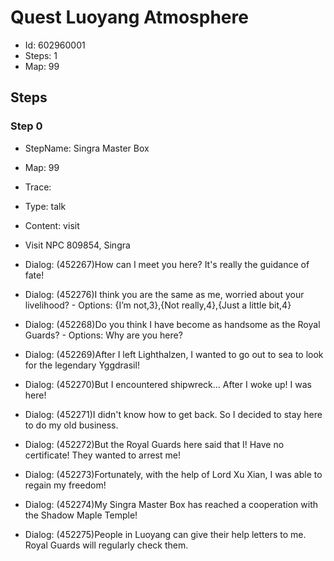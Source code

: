 # Quest Luoyang Atmosphere

- Id: 602960001
- Steps: 1
- Map: 99

## Steps

### Step 0
- StepName:  Singra Master Box
- Map:  99
- Trace:  
- Type:  talk
- Content:  visit
- Visit NPC 809854, Singra

- Dialog: (452267)How can I meet you here? It's really the guidance of fate!
- Dialog: (452276)I think you are the same as me, worried about your livelihood? - Options: {I’m not,3},{Not really,4},{Just a little bit,4}
- Dialog: (452268)Do you think I have become as handsome as the Royal Guards? - Options: Why are you here?
- Dialog: (452269)After I left Lighthalzen, I wanted to go out to sea to look for the legendary Yggdrasil!
- Dialog: (452270)But I encountered shipwreck... After I woke up! I was here!
- Dialog: (452271)I didn't know how to get back. So I decided to stay here to do my old business.
- Dialog: (452272)But the Royal Guards here said that I! Have no certificate! They wanted to arrest me!
- Dialog: (452273)Fortunately, with the help of Lord Xu Xian, I was able to regain my freedom!
- Dialog: (452274)My Singra Master Box has reached a cooperation with the Shadow Maple Temple!
- Dialog: (452275)People in Luoyang can give their help letters to me. Royal Guards will regularly check them.


